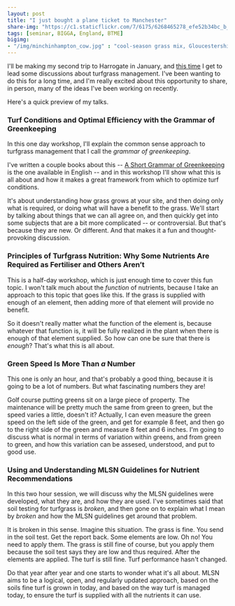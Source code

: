 ```yaml
---
layout: post
title: "I just bought a plane ticket to Manchester"
share-img: "https://c1.staticflickr.com/7/6175/6268465278_efe52b34bc_b_d.jpg"
tags: [seminar, BIGGA, England, BTME]
bigimg:
- "/img/minchinhampton_cow.jpg" : "cool-season grass mix, Gloucestershire"
---
```


I'll be making my second trip to Harrogate in January, and [this time](http://www.bigga.org.uk/about-us/news/first-wave-onue-to-learn/00947.html) I get to lead some discussions about turfgrass management. I've been wanting to do this for a long time, and I'm really excited about this opportunity to share, in person, many of the ideas I've been working on recently.

Here's a quick preview of my talks. 

### Turf Conditions and Optimal Efficiency with the Grammar of Greenkeeping

In this one day workshop, I'll explain the common sense approach to turfgrass management that I call the *grammar of greenkeeping*. 

I've written a couple books about this -- [A Short Grammar of Greenkeeping](https://leanpub.com/short_grammar_of_greenkeeping) is the one available in English -- and in this workshop I'll show what this is all about and how it makes a great framework from which to optimize turf conditions.

It's about understanding how grass grows at your site, and then doing only what is required, or doing what will have a benefit to the grass. We'll start by talking about things that we can all agree on, and then quickly get into some subjects that are a bit more complicated -- or controversial. But that's because they are new. Or different. And that makes it a fun and thought-provoking discussion.

### Principles of Turfgrass Nutrition: Why Some Nutrients Are Required as Fertiliser and Others Aren’t

This is a half-day workshop, which is just enough time to cover this fun topic. I won't talk much about the *function* of nutrients, because I take an approach to this topic that goes like this. If the grass is supplied with enough of an element, then adding more of that element will provide no benefit. 

So it doesn't really matter what the function of the element is, because whatever that function is, it will be fully realized in the plant when there is enough of that element supplied. So how can one be sure that there is *enough*? That's what this is all about.

### Green Speed Is More Than *a* Number

This one is only an hour, and that's probably a good thing, because it is going to be a lot of numbers. But what fascinating numbers they are! 

Golf course putting greens sit on a large piece of property. The maintenance will be pretty much the same from green to green, but the speed varies a little, doesn't it? Actually, I can even measure the green speed on the left side of the green, and get for example 8 feet, and then go to the right side of the green and measure 8 feet and 6 inches. I'm going to discuss what is normal in terms of variation within greens, and from green to green, and how this variation can be assesed, understood, and put to good use.

### Using and Understanding MLSN Guidelines for Nutrient Recommendations

In this two hour session, we will discuss why the MLSN guidelines were developed, what they are, and how they are used. I've sometimes said that soil testing for turfgrass is *broken*, and then gone on to explain what I mean by *broken* and how the MLSN guidelines get around that problem.

It is broken in this sense. Imagine this situation. The grass is fine. You send in the soil test. Get the report back. Some elements are low. Oh no! You need to apply them. The grass is still fine of course, but you apply them because the soil test says they are low and thus required. After the elements are applied. The turf is still fine. Turf performance hasn't changed. 

Do that year after year and one starts to wonder what it's all about. MLSN aims to be a logical, open, and regularly updated approach, based on the soils fine turf is grown in today, and based on the way turf is managed today, to ensure the turf is supplied with all the nutrients it can use. 
